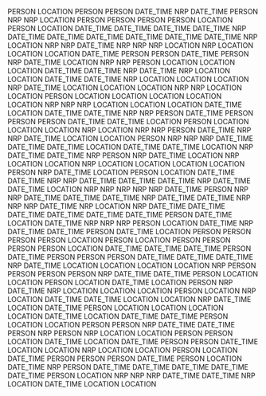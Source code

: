 PERSON
LOCATION
PERSON
PERSON
DATE_TIME
NRP
DATE_TIME
PERSON
NRP
NRP
LOCATION
PERSON
PERSON
PERSON
PERSON
LOCATION
PERSON
LOCATION
DATE_TIME
DATE_TIME
DATE_TIME
DATE_TIME
NRP
DATE_TIME
DATE_TIME
DATE_TIME
DATE_TIME
DATE_TIME
DATE_TIME
NRP
LOCATION
NRP
NRP
DATE_TIME
NRP
NRP
NRP
LOCATION
NRP
LOCATION
LOCATION
LOCATION
DATE_TIME
PERSON
PERSON
DATE_TIME
PERSON
NRP
DATE_TIME
LOCATION
NRP
NRP
PERSON
LOCATION
LOCATION
LOCATION
DATE_TIME
DATE_TIME
NRP
DATE_TIME
NRP
LOCATION
LOCATION
DATE_TIME
DATE_TIME
NRP
LOCATION
LOCATION
LOCATION
NRP
DATE_TIME
LOCATION
LOCATION
LOCATION
NRP
NRP
LOCATION
LOCATION
PERSON
LOCATION
LOCATION
LOCATION
LOCATION
LOCATION
NRP
NRP
NRP
LOCATION
LOCATION
LOCATION
DATE_TIME
LOCATION
DATE_TIME
DATE_TIME
NRP
NRP
PERSON
DATE_TIME
PERSON
PERSON
PERSON
DATE_TIME
DATE_TIME
LOCATION
PERSON
LOCATION
LOCATION
LOCATION
NRP
LOCATION
NRP
NRP
PERSON
DATE_TIME
NRP
NRP
DATE_TIME
LOCATION
LOCATION
PERSON
NRP
NRP
NRP
DATE_TIME
DATE_TIME
DATE_TIME
LOCATION
DATE_TIME
DATE_TIME
LOCATION
NRP
DATE_TIME
DATE_TIME
NRP
PERSON
NRP
DATE_TIME
LOCATION
NRP
LOCATION
LOCATION
NRP
LOCATION
LOCATION
LOCATION
LOCATION
PERSON
NRP
DATE_TIME
LOCATION
PERSON
LOCATION
DATE_TIME
DATE_TIME
NRP
NRP
DATE_TIME
DATE_TIME
DATE_TIME
NRP
DATE_TIME
DATE_TIME
LOCATION
NRP
NRP
NRP
NRP
NRP
DATE_TIME
PERSON
NRP
NRP
DATE_TIME
DATE_TIME
DATE_TIME
NRP
DATE_TIME
DATE_TIME
NRP
NRP
NRP
DATE_TIME
NRP
LOCATION
NRP
DATE_TIME
DATE_TIME
DATE_TIME
DATE_TIME
DATE_TIME
DATE_TIME
PERSON
DATE_TIME
LOCATION
DATE_TIME
NRP
NRP
NRP
PERSON
LOCATION
DATE_TIME
NRP
DATE_TIME
DATE_TIME
PERSON
DATE_TIME
LOCATION
PERSON
PERSON
PERSON
PERSON
LOCATION
PERSON
LOCATION
PERSON
PERSON
PERSON
PERSON
LOCATION
DATE_TIME
DATE_TIME
DATE_TIME
PERSON
DATE_TIME
PERSON
PERSON
PERSON
DATE_TIME
DATE_TIME
DATE_TIME
NRP
DATE_TIME
LOCATION
LOCATION
LOCATION
LOCATION
NRP
PERSON
PERSON
PERSON
PERSON
NRP
DATE_TIME
DATE_TIME
PERSON
LOCATION
LOCATION
PERSON
LOCATION
DATE_TIME
LOCATION
PERSON
NRP
DATE_TIME
NRP
LOCATION
LOCATION
LOCATION
PERSON
LOCATION
NRP
LOCATION
DATE_TIME
DATE_TIME
LOCATION
LOCATION
NRP
DATE_TIME
LOCATION
DATE_TIME
PERSON
LOCATION
LOCATION
LOCATION
LOCATION
DATE_TIME
LOCATION
DATE_TIME
DATE_TIME
PERSON
LOCATION
LOCATION
PERSON
PERSON
NRP
DATE_TIME
DATE_TIME
PERSON
NRP
PERSON
NRP
LOCATION
LOCATION
PERSON
PERSON
LOCATION
DATE_TIME
LOCATION
DATE_TIME
PERSON
PERSON
DATE_TIME
LOCATION
LOCATION
NRP
LOCATION
LOCATION
PERSON
LOCATION
DATE_TIME
PERSON
PERSON
PERSON
DATE_TIME
PERSON
LOCATION
DATE_TIME
NRP
PERSON
DATE_TIME
DATE_TIME
DATE_TIME
DATE_TIME
DATE_TIME
PERSON
LOCATION
NRP
NRP
NRP
DATE_TIME
DATE_TIME
NRP
LOCATION
DATE_TIME
LOCATION
LOCATION
